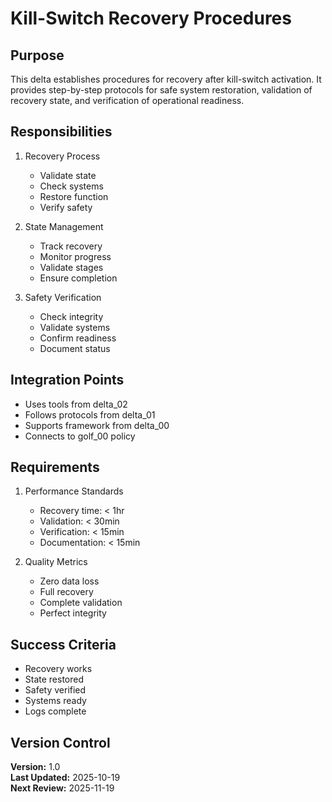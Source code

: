 # Kill-Switch Recovery Procedures

## Purpose

This delta establishes procedures for recovery after kill-switch activation. It provides step-by-step protocols for safe system restoration, validation of recovery state, and verification of operational readiness.

## Responsibilities

1. Recovery Process
   - Validate state
   - Check systems
   - Restore function
   - Verify safety

2. State Management
   - Track recovery
   - Monitor progress
   - Validate stages
   - Ensure completion

3. Safety Verification
   - Check integrity
   - Validate systems
   - Confirm readiness
   - Document status

## Integration Points

- Uses tools from delta_02
- Follows protocols from delta_01
- Supports framework from delta_00
- Connects to golf_00 policy

## Requirements

1. Performance Standards
   - Recovery time: < 1hr
   - Validation: < 30min
   - Verification: < 15min
   - Documentation: < 15min

2. Quality Metrics
   - Zero data loss
   - Full recovery
   - Complete validation
   - Perfect integrity

## Success Criteria

- Recovery works
- State restored
- Safety verified
- Systems ready
- Logs complete

## Version Control

**Version:** 1.0  
**Last Updated:** 2025-10-19  
**Next Review:** 2025-11-19